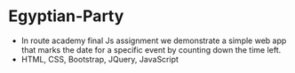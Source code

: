 # Egyptian-Party
- In route academy final Js assignment we demonstrate a simple web app that marks the date for a specific event by counting down the time left.
- HTML, CSS, Bootstrap, JQuery, JavaScript

